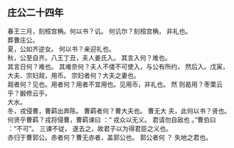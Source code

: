 ## 庄公二十四年
春王三月，刻桓宫桷。何以书？讥。 何讥尔？刻桓宫桷，
非礼也。  
葬曹庄公。  
夏，公如齐逆女。 何以书？亲迎礼也。  
秋，公至自齐。八王丁丑，夫人姜氏入。 其言入何？难也。  
其言日何？难也。 其难奈何？夫人不偻不可使入，与公有所约，
然后入。戊寅，大夫、宗妇觌，用币。 宗妇者何？大夫之妻也。  
觌者何？见也。用者何？用者不宜用也。见用币，非礼也。 然
则曷用？枣栗云乎？腶修云乎。  
大水。  
冬，戎侵曹，曹羁出奔陈。 曹羁者何？曹大夫也。 曹无大
夫，此何以书？贤也。 何贤乎曹羁？戎将侵曹，曹羁谏曰 ：“
戎众以无义。 君请勿自敌也 。”曹伯曰 ：“不可”。 三谏不従，
遂去之，故君子以为得君臣之义也。  
赤归于曹郭公。赤者何？曹无赤者，盖郭公也。 郭公者何
？ 失地之君也。  

